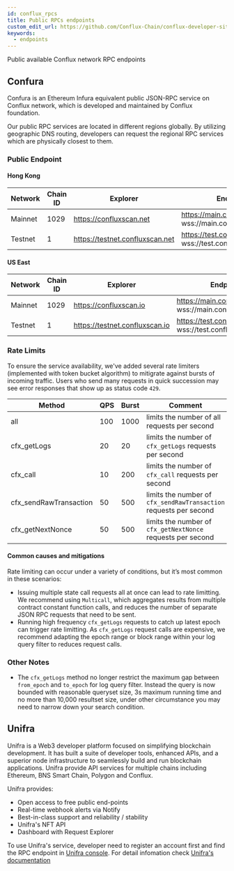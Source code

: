 ```yaml
---
id: conflux_rpcs
title: Public RPCs endpoints
custom_edit_url: https://github.com/Conflux-Chain/conflux-developer-site/edit/master/docs/sdks-and-tools/en/rpc-endpoints.md
keywords:
  - endpoints
---
```


Public available Conflux network RPC endpoints

## Confura

Confura is an Ethereum Infura equivalent public JSON-RPC service on Conflux network, which is developed and maintained by Conflux foundation.

Our public RPC services are located in different regions globally. By utilizing geographic DNS routing, developers can request the regional RPC services which are physically closest to them.

### Public Endpoint

#### Hong Kong

| Network | Chain ID | Explorer | Endpoint | 
| -------- | -------- | --------| -------- |
| Mainnet | 1029 | https://confluxscan.net | https://main.confluxrpc.com <br/> wss://main.confluxrpc.com/ws |
| Testnet | 1 | https://testnet.confluxscan.net |https://test.confluxrpc.com <br/> wss://test.confluxrpc.com/ws |

#### US East

| Network | Chain ID | Explorer | Endpoint | 
| -------- | -------- | --------| -------- |
| Mainnet | 1029 | https://confluxscan.io | https://main.confluxrpc.org <br/> wss://main.confluxrpc.org/ws |
| Testnet | 1 | https://testnet.confluxscan.io |https://test.confluxrpc.org <br/> wss://test.confluxrpc.org/ws |

### Rate Limits

To ensure the service availability, we've added several rate limiters (implemented with token bucket algorithm) to mitigrate against bursts of incoming traffic. Users who send many requests in quick succession may see error responses that show up as status code `429`.

| Method | QPS | Burst | Comment | 
| -------- | -------- | --------| -------- |
| all | 100 | 1000 |  limits the number of all requests per second |
| cfx_getLogs | 20 | 20 | limits the number of `cfx_getLogs` requests per second |
| cfx_call | 10 | 200 | limits the number of `cfx_call` requests per second |
| cfx_sendRawTransaction | 50 | 500 | limits the number of `cfx_sendRawTransaction` requests per second |
| cfx_getNextNonce | 50 | 500 | limits the number of `cfx_getNextNonce` requests per second |

#### Common causes and mitigations

Rate limiting can occur under a variety of conditions, but it’s most common in these scenarios:

* Issuing multiple state call requests all at once can lead to rate limitting. We recommend using `Multicall`, which aggregates results from multiple contract constant function calls, and reduces the number of separate JSON RPC requests that need to be sent.
* Running high frequency `cfx_getLogs` requests to catch up latest epoch can trigger rate limitting. As `cfx_getLogs` request calls are expensive, we recommend adapting the epoch range or block range within your log query filter to reduces request calls.

### Other Notes

* The `cfx_getLogs` method no longer restrict the maximum gap between `from_epoch` and `to_epoch` for log query filter. Instead the query is now bounded with reasonable queryset size, 3s maximum running time and no more than 10,000 resultset size, under other circumstance you may need to narrow down your search condition.

## Unifra

Unifra is a Web3 developer platform focused on simplifying blockchain development. It has built a suite of developer tools, enhanced APIs, and a superior node infrastructure to seamlessly build and run blockchain applications. Unifra provide API services for multiple chains including Ethereum, BNS Smart Chain, Polygon and Conflux.

Unifra provides:

- Open access to free public end-points
- Real-time webhook alerts via Notify
- Best-in-class support and reliability / stability
- Unifra's NFT API
- Dashboard with Request Explorer

To use Unifra's service, developer need to register an account first and find the RPC endpoint in [Unifra console](https://console.unifra.io/). For detail infomation check [Unifra's documentation](https://docs.unifra.io/)
